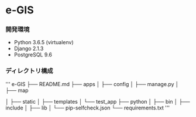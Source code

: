 # e-GIS

### 開発環境
* Python 3.6.5 (virtualenv)
* Django 2.1.3
* PostgreSQL 9.6

### ディレクトリ構成


'''
e-GIS
├── README.md
├── apps
│   ├── config
│   ├── manage.py
│   ├── map

│   ├── static
│   ├── templates
│   └── test_app
├── python
│   ├── bin
│   ├── include
│   ├── lib
│   └── pip-selfcheck.json
└── requirements.txt
'''
